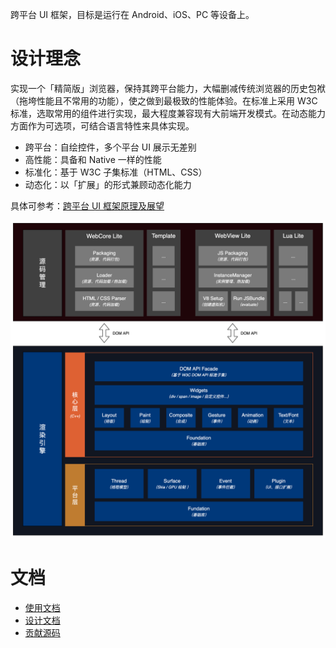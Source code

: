跨平台 UI 框架，目标是运行在 Android、iOS、PC 等设备上。

# 设计理念
实现一个「精简版」浏览器，保持其跨平台能力，大幅删减传统浏览器的历史包袱（拖垮性能且不常用的功能），使之做到最极致的性能体验。在标准上采用 W3C 标准，选取常用的组件进行实现，最大程度兼容现有大前端开发模式。在动态能力方面作为可选项，可结合语言特性来具体实现。

* 跨平台：自绘控件，多个平台 UI 展示无差别
* 高性能：具备和 Native 一样的性能
* 标准化：基于 W3C 子集标准（HTML、CSS）
* 动态化：以「扩展」的形式兼顾动态化能力

具体可参考：[跨平台 UI 框架原理及展望](https://myz7656.github.io/2021/05/20/%E8%B7%A8%E5%B9%B3%E5%8F%B0%20UI%20%E6%A1%86%E6%9E%B6%E5%8E%9F%E7%90%86%E5%8F%8A%E5%B1%95%E6%9C%9B/)

![架构图](./docs/images/architecture.jpg)

# 文档
* [使用文档](./docs/usage.md)
* [设计文档](./docs/design.md)
* [贡献源码](./docs/development.md)